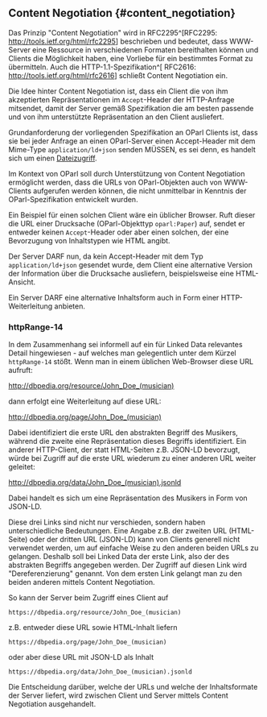 Content Negotiation  {#content_negotiation}
-------------------

Das Prinzip "Content Negotiation" wird in RFC2295^[RFC2295:
<http://tools.ietf.org/html/rfc2295>] beschrieben und bedeutet, dass
WWW-Server eine Ressource in verschiedenen Formaten bereithalten
können und Clients die Möglichkeit haben, eine Vorliebe für ein
bestimmtes Format zu übermitteln. Auch die HTTP-1.1-Spezifikation^[
RFC2616: <http://tools.ietf.org/html/rfc2616>] schließt Content
Negotiation ein.

Die Idee hinter Content Negotiation ist, dass ein Client die von ihm
akzeptierten Repräsentationen im `Accept`-Header der HTTP-Anfrage mitsendet,
damit der Server gemäß Spezifikation die am besten passende und von ihm
unterstützte Repräsentation an den Client ausliefert.

Grundanforderung der vorliegenden Spezifikation an OParl Clients ist,
dass sie bei jeder Anfrage an einen OParl-Server einen Accept-Header
mit dem Mime-Type `application/ld+json` senden MÜSSEN, es sei denn,
es handelt sich um einen [Dateizugriff](#dateizugriff).

Im Kontext von OParl soll durch Unterstützung von Content Negotiation
ermöglicht werden, dass die URLs von OParl-Objekten auch von WWW-Clients
aufgerufen werden können, die nicht unmittelbar in Kenntnis der
OParl-Spezifikation entwickelt wurden.

Ein Beispiel für einen solchen  Client wäre ein üblicher Browser. Ruft
dieser die URL einer Drucksache (OParl-Objekttyp `oparl:Paper`) auf, 
sendet er entweder keinen `Accept`-Header oder aber einen solchen,
der eine Bevorzugung von Inhaltstypen wie HTML angibt.

Der Server DARF nun, da kein Accept-Header mit dem Typ `application/ld+json`
gesendet wurde, dem Client eine alternative Version der Information über die
Drucksache ausliefern, beispielsweise eine HTML-Ansicht.

Ein Server DARF eine alternative Inhaltsform auch in Form einer
HTTP-Weiterleitung anbieten.

### httpRange-14

In dem Zusammenhang sei informell auf ein für Linked Data relevantes Detail
hingewiesen - auf welches man gelegentlich unter dem Kürzel `httpRange-14`
stößt. Wenn man in einem üblichen Web-Browser diese URL aufruft:

<http://dbpedia.org/resource/John_Doe_(musician)>

dann erfolgt eine Weiterleitung auf diese URL:

<http://dbpedia.org/page/John_Doe_(musician)>

Dabei identifiziert die erste URL den abstrakten Begriff des Musikers,
während die zweite eine Repräsentation dieses Begriffs identifiziert.
Ein anderer HTTP-Client, der statt HTML-Seiten z.B. JSON-LD bevorzugt,
würde bei Zugriff auf die erste URL wiederum zu einer anderen URL
weiter geleitet:

<http://dbpedia.org/data/John_Doe_(musician).jsonld>

Dabei handelt es sich um eine Repräsentation des Musikers in Form von
JSON-LD.

Diese drei Links sind nicht nur verschieden, sondern haben unterschiedliche
Bedeutungen. Eine Angabe z.B. der zweiten URL (HTML-Seite) oder der dritten
URL (JSON-LD) kann von Clients generell nicht verwendet werden, um auf
einfache Weise zu den anderen beiden URLs zu gelangen. Deshalb soll bei
Linked Data der erste Link, also der des abstrakten Begriffs angegeben
werden. Der Zugriff auf diesen Link wird "Dereferenzierung" genannt. Von
dem ersten Link gelangt man zu den beiden anderen mittels Content
Negotiation.

So kann der Server beim Zugriff eines Client auf

    https://dbpedia.org/resource/John_Doe_(musician)

z.B. entweder diese URL sowie HTML-Inhalt liefern

    https://dbpedia.org/page/John_Doe_(musician)

oder aber diese URL mit JSON-LD als Inhalt

    https://dbpedia.org/data/John_Doe_(musician).jsonld

Die Entscheidung darüber, welche der URLs und welche der Inhaltsformate
der Server liefert, wird zwischen Client und Server mittels Content
Negotiation ausgehandelt.
